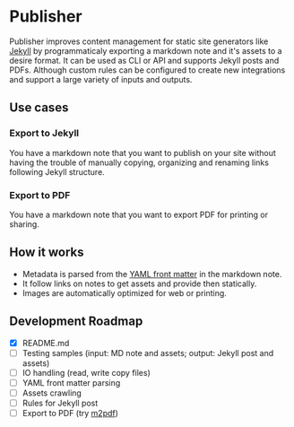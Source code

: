 # Publisher
Publisher improves content management for static site generators like [Jekyll](https://github.com/jekyll/jekyll) by programmaticaly exporting a markdown note and it's assets to a desire format. It can be used as CLI or API and supports Jekyll posts and PDFs. Although custom rules can be configured to create new integrations and support a large variety of inputs and outputs. 

## Use cases
### Export to Jekyll
You have a markdown note that you want to publish on your site without having the trouble of manually copying, organizing and renaming links following Jekyll structure. 

### Export to PDF
You have a markdown note that you want to export PDF for printing or sharing. 

## How it works
- Metadata is parsed from the [YAML front matter](https://jekyllrb.com/docs/front-matter/) in the markdown note.
- It follow links on notes to get assets and provide then statically.
- Images are automatically optimized for web or printing. 

## Development Roadmap
- [X] README.md
- [ ] Testing samples (input: MD note and assets; output: Jekyll post and assets)
- [ ] IO handling (read, write copy files)
- [ ] YAML front matter parsing
- [ ] Assets crawling
- [ ] Rules for Jekyll post
- [ ] Export to PDF (try [m2pdf](https://github.com/jmaupetit/md2pdf))
